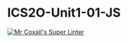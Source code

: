 # ICS2O-Unit1-01-JS

[![Mr Coxall's Super Linter](https://github.com/Claire-Bedrossian/ICS2O-Unit1-01-JS/workflows/Mr%20Coxall's%20Super%20Linter/badge.svg)](https://github.com/Claire-Bedrossian/ICS2O-Unit1-01-JS/actions/)
